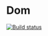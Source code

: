 # Dom
[![Build status](https://ci.appveyor.com/api/projects/status/31b0r6xld45edkcq?svg=true)](https://ci.appveyor.com/project/mrmik78/dom-ajs)